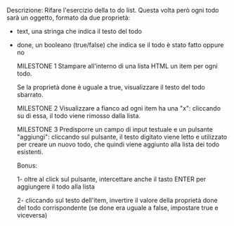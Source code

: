 Descrizione:
Rifare l'esercizio della to do list.
Questa volta però ogni todo sarà un oggetto, formato da due proprietà:

- text, una stringa che indica il testo del todo
- done, un booleano (true/false) che indica se il todo è stato fatto oppure no

  MILESTONE 1
  Stampare all'interno di una lista HTML un item per ogni todo.

  Se la proprietà done è uguale a true, visualizzare il testo del todo sbarrato.

  MILESTONE 2
  Visualizzare a fianco ad ogni item ha una "x": cliccando su di essa, il todo viene rimosso dalla lista.

  MILESTONE 3
  Predisporre un campo di input testuale e un pulsante "aggiungi": cliccando sul pulsante, il testo digitato viene letto e utilizzato per creare un nuovo todo, che quindi viene aggiunto alla lista dei todo esistenti.

  Bonus:

  1- oltre al click sul pulsante, intercettare anche il tasto ENTER per aggiungere il todo alla lista

  2- cliccando sul testo dell'item, invertire il valore della proprietà done del todo corrispondente (se done era uguale a false, impostare true e viceversa)
